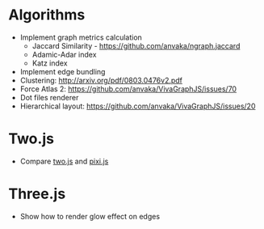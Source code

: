 # Algorithms
* Implement graph metrics calculation
  - Jaccard Similarity - https://github.com/anvaka/ngraph.jaccard
  - Adamic-Adar index
  - Katz index
* Implement edge bundling
* Clustering: http://arxiv.org/pdf/0803.0476v2.pdf
* Force Atlas 2: https://github.com/anvaka/VivaGraphJS/issues/70
* Dot files renderer
* Hierarchical layout: https://github.com/anvaka/VivaGraphJS/issues/20

# Two.js
* Compare [two.js](https://github.com/jonobr1/two.js) and [pixi.js](https://github.com/GoodBoyDigital/pixi.js)

# Three.js
* Show how to render glow effect on edges
